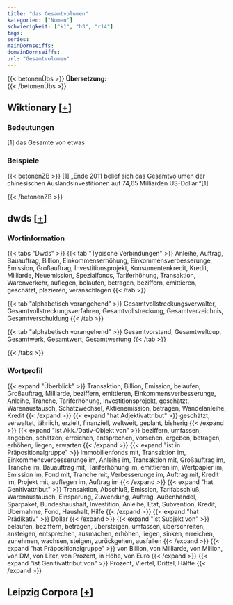 ```yaml
---
title: "das Gesamtvolumen"
kategorien: ["Nomen"]
schwierigkeit: ["k1", "h3", "r14"]
tags:
series:
mainDornseiffs:
domainDornseiffs:
url: "Gesamtvolumen"
---
```


{{< betonenÜbs >}}
**Übersetzung:**  
{{< /betonenÜbs >}}

## Wiktionary [[+](https://de.wiktionary.org/wiki/Gesamtvolumen)]

### Bedeutungen
[1] das Gesamte von etwas  

### Beispiele
{{< betonenZB >}}
[1] „Ende 2011 belief sich das Gesamtvolumen der chinesischen Auslandsinvestitionen auf 74,65 Milliarden US-Dollar.“[1]  

{{< /betonenZB >}}


## dwds [[+](https://www.dwds.de/wb/Gesamtvolumen)]

### Wortinformation
{{< tabs "Dwds" >}}
{{< tab "Typische Verbindungen" >}}
Anleihe, Auftrag, Bauauftrag, Billion, Einkommenserhöhung, Einkommensverbesserunge, Emission, Großauftrag, Investitionsprojekt, Konsumentenkredit, Kredit, Milliarde, Neuemission, Spezialfonds, Tariferhöhung, Transaktion, Warenverkehr, auflegen, belaufen, betragen, beziffern, emittieren, geschätzt, plazieren, veranschlagen
{{< /tab >}}

{{< tab "alphabetisch vorangehend" >}}
Gesamtvollstreckungsverwalter, Gesamtvollstreckungsverfahren, Gesamtvollstreckung, Gesamtverzeichnis, Gesamtverschuldung
{{< /tab >}}

{{< tab "alphabetisch vorangehend" >}}
Gesamtvorstand, Gesamtweltcup, Gesamtwerk, Gesamtwert, Gesamtwertung
{{< /tab >}}

{{< /tabs >}}

### Wortprofil
{{< expand "Überblick" >}} Transaktion, Billion, Emission, belaufen, Großauftrag, Milliarde, beziffern, emittieren, Einkommensverbesserunge, Anleihe, Tranche, Tariferhöhung, Investitionsprojekt, geschätzt, Warenaustausch, Schatzwechsel, Aktienemission, betragen, Wandelanleihe, Kredit {{< /expand >}}
{{< expand "hat Adjektivattribut" >}} geschätzt, verwaltet, jährlich, erzielt, finanziell, weltweit, geplant, bisherig {{< /expand >}}
{{< expand "ist Akk./Dativ-Objekt von" >}} beziffern, umfassen, angeben, schätzen, erreichen, entsprechen, vorsehen, ergeben, betragen, erhöhen, liegen, erwarten {{< /expand >}}
{{< expand "ist in Präpositionalgruppe" >}} Immobilienfonds mit, Transaktion im, Einkommensverbesserunge im, Anleihe im, Transaktion mit, Großauftrag im, Tranche im, Bauauftrag mit, Tariferhöhung im, emittieren im, Wertpapier im, Emission im, Fond mit, Tranche mit, Verbesserunge im, Auftrag mit, Kredit im, Projekt mit, auflegen im, Auftrag im {{< /expand >}}
{{< expand "hat Genitivattribut" >}} Transaktion, Abschluß, Emission, Tarifabschluß, Warenaustausch, Einsparung, Zuwendung, Auftrag, Außenhandel, Sparpaket, Bundeshaushalt, Investition, Anleihe, Etat, Subvention, Kredit, Übernahme, Fond, Haushalt, Hilfe {{< /expand >}}
{{< expand "hat Prädikativ" >}} Dollar {{< /expand >}}
{{< expand "ist Subjekt von" >}} belaufen, beziffern, betragen, übersteigen, umfassen, überschreiten, ansteigen, entsprechen, ausmachen, erhöhen, liegen, sinken, erreichen, zunehmen, wachsen, steigen, zurückgehen, ausfallen {{< /expand >}}
{{< expand "hat Präpositionalgruppe" >}} von Billion, von Milliarde, von Million, von DM, von Liter, von Prozent, in Höhe, von Euro {{< /expand >}}
{{< expand "ist Genitivattribut von" >}} Prozent, Viertel, Drittel, Hälfte {{< /expand >}}

## Leipzig Corpora [[+](https://corpora.uni-leipzig.de/en/res?word=Gesamtvolumen&corpusId=deu_newscrawl-public_2018)]

